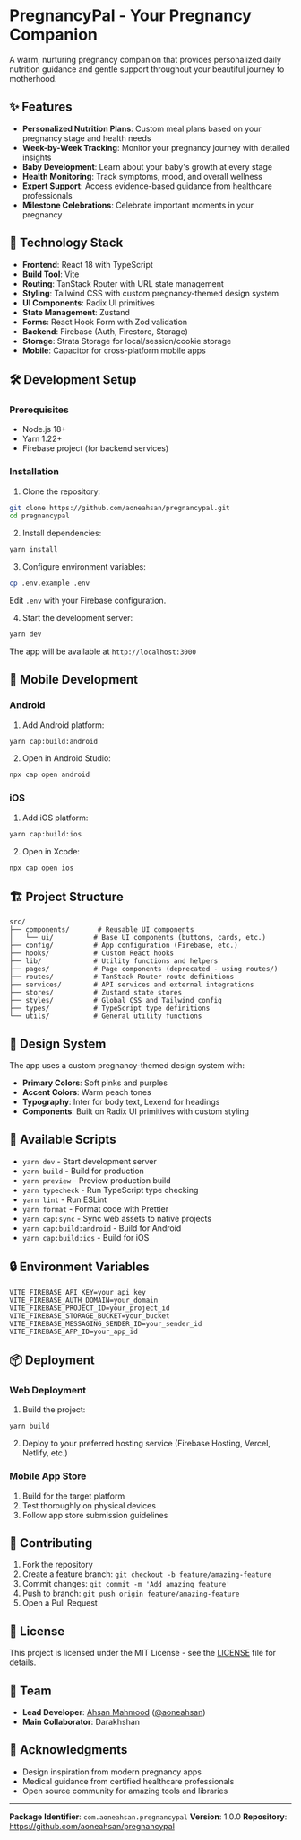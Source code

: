 # PregnancyPal - Your Pregnancy Companion

A warm, nurturing pregnancy companion that provides personalized daily nutrition guidance and gentle support throughout your beautiful journey to motherhood.

## ✨ Features

- **Personalized Nutrition Plans**: Custom meal plans based on your pregnancy stage and health needs
- **Week-by-Week Tracking**: Monitor your pregnancy journey with detailed insights
- **Baby Development**: Learn about your baby's growth at every stage
- **Health Monitoring**: Track symptoms, mood, and overall wellness
- **Expert Support**: Access evidence-based guidance from healthcare professionals
- **Milestone Celebrations**: Celebrate important moments in your pregnancy

## 🚀 Technology Stack

- **Frontend**: React 18 with TypeScript
- **Build Tool**: Vite
- **Routing**: TanStack Router with URL state management
- **Styling**: Tailwind CSS with custom pregnancy-themed design system
- **UI Components**: Radix UI primitives
- **State Management**: Zustand
- **Forms**: React Hook Form with Zod validation
- **Backend**: Firebase (Auth, Firestore, Storage)
- **Storage**: Strata Storage for local/session/cookie storage
- **Mobile**: Capacitor for cross-platform mobile apps

## 🛠️ Development Setup

### Prerequisites

- Node.js 18+ 
- Yarn 1.22+
- Firebase project (for backend services)

### Installation

1. Clone the repository:
```bash
git clone https://github.com/aoneahsan/pregnancypal.git
cd pregnancypal
```

2. Install dependencies:
```bash
yarn install
```

3. Configure environment variables:
```bash
cp .env.example .env
```
Edit `.env` with your Firebase configuration.

4. Start the development server:
```bash
yarn dev
```

The app will be available at `http://localhost:3000`

## 📱 Mobile Development

### Android

1. Add Android platform:
```bash
yarn cap:build:android
```

2. Open in Android Studio:
```bash
npx cap open android
```

### iOS

1. Add iOS platform:
```bash
yarn cap:build:ios
```

2. Open in Xcode:
```bash
npx cap open ios
```

## 🏗️ Project Structure

```
src/
├── components/       # Reusable UI components
│   └── ui/          # Base UI components (buttons, cards, etc.)
├── config/          # App configuration (Firebase, etc.)
├── hooks/           # Custom React hooks
├── lib/             # Utility functions and helpers
├── pages/           # Page components (deprecated - using routes/)
├── routes/          # TanStack Router route definitions
├── services/        # API services and external integrations
├── stores/          # Zustand state stores
├── styles/          # Global CSS and Tailwind config
├── types/           # TypeScript type definitions
└── utils/           # General utility functions
```

## 🎨 Design System

The app uses a custom pregnancy-themed design system with:
- **Primary Colors**: Soft pinks and purples
- **Accent Colors**: Warm peach tones
- **Typography**: Inter for body text, Lexend for headings
- **Components**: Built on Radix UI primitives with custom styling

## 🔧 Available Scripts

- `yarn dev` - Start development server
- `yarn build` - Build for production
- `yarn preview` - Preview production build
- `yarn typecheck` - Run TypeScript type checking
- `yarn lint` - Run ESLint
- `yarn format` - Format code with Prettier
- `yarn cap:sync` - Sync web assets to native projects
- `yarn cap:build:android` - Build for Android
- `yarn cap:build:ios` - Build for iOS

## 🔒 Environment Variables

```env
VITE_FIREBASE_API_KEY=your_api_key
VITE_FIREBASE_AUTH_DOMAIN=your_domain
VITE_FIREBASE_PROJECT_ID=your_project_id
VITE_FIREBASE_STORAGE_BUCKET=your_bucket
VITE_FIREBASE_MESSAGING_SENDER_ID=your_sender_id
VITE_FIREBASE_APP_ID=your_app_id
```

## 📦 Deployment

### Web Deployment

1. Build the project:
```bash
yarn build
```

2. Deploy to your preferred hosting service (Firebase Hosting, Vercel, Netlify, etc.)

### Mobile App Store

1. Build for the target platform
2. Test thoroughly on physical devices
3. Follow app store submission guidelines

## 🤝 Contributing

1. Fork the repository
2. Create a feature branch: `git checkout -b feature/amazing-feature`
3. Commit changes: `git commit -m 'Add amazing feature'`
4. Push to branch: `git push origin feature/amazing-feature`
5. Open a Pull Request

## 📄 License

This project is licensed under the MIT License - see the [LICENSE](LICENSE) file for details.

## 👥 Team

- **Lead Developer**: [Ahsan Mahmood](https://aoneahsan.com) ([@aoneahsan](https://github.com/aoneahsan))
- **Main Collaborator**: Darakhshan

## 🙏 Acknowledgments

- Design inspiration from modern pregnancy apps
- Medical guidance from certified healthcare professionals
- Open source community for amazing tools and libraries

---

**Package Identifier**: `com.aoneahsan.pregnancypal`
**Version**: 1.0.0
**Repository**: https://github.com/aoneahsan/pregnancypal